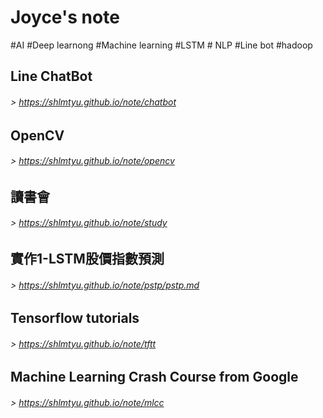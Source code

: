 # Joyce's note
#AI #Deep learnong #Machine learning #LSTM # NLP #Line bot #hadoop

## Line ChatBot 
###### > <https://shlmtyu.github.io/note/chatbot>

## OpenCV 
###### > <https://shlmtyu.github.io/note/opencv>

## 讀書會 
###### > <https://shlmtyu.github.io/note/study>

## 實作1-LSTM股價指數預測
###### > <https://shlmtyu.github.io/note/pstp/pstp.md>

## Tensorflow tutorials
###### > <https://shlmtyu.github.io/note/tftt>

## Machine Learning Crash Course from Google
###### > <https://shlmtyu.github.io/note/mlcc>

